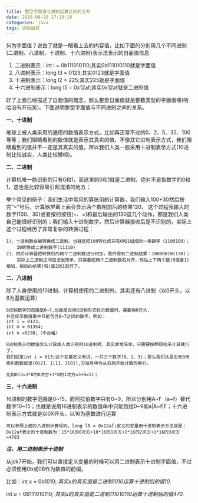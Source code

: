 ```yaml
---
title: 整型字面值与进制运算之间的关系
date: 2016-08-20 17:19:18
categories: java
tags: 进制运算
---
```

何为字面值？说白了就是一眼看上去的内容值，比如下面的分别用几个不同进制(二进制、八进制、十进制、十六进制)表示法表示的自面值信息

1. 二进制表示：int i = 0b111010110;其实0b111010110就是字面值
2. 八进制表示：long l3 = 0123;其实0123就是字面值
3. 十进制表示：long l2 = 225;其实225就是字面值
4. 十六进制表示：long l5 = 0x12af;其实0x12af就是二进制值

好了上面已经描述了自面值的概念，那么整型自面值就是整数类型的字面值喽(哈哈没有开玩笑)。下面说明整型字面值与不同进制之间的关系。

**一、十进制**

地球上被人类采用的通用的数值表示方式，比如再正常不过的0、2、5、32、100等等；我们眼睛看到的数值就是表示其真实的值，不像其它进制表示方式，我们眼睛看到的值并不一定是其真实的值，所以我们人类一般采用十进制表示方式(10进制比较诚实，人类比较懒呗)。

**二、二进制**

计算机唯一能识别的只有0和1，而这里的0和1就是二进制，绝对不是指数字的0和1，这也是比较容易引起混淆的地方；

举个常见的例子：我们生活中常用的算账用的计算器，我们输入100+30然后按完“=”号后，计算器屏幕上面会显示两个数相加后的结果130，	这个过程我输入的数字(100、30)或者按的按钮(+、=)和最后输出的130这几个动作，都是我们人类自己能很好识别的；我们输入十进制数字。然后计算器接收后是不识别的，实际上这个过程经历了非常复杂的转换过程：

    1)、十进制数会被转换成二进制，也就是把100转化成只有0和1组成的一串数字（1100100）；
		30转换成二进制数字(11110)
    2)、然后计算器把转换后的两个二进制数进行相加，最终得到二进制结果：10000010(130)；
		实际上二进制之间加法很简单，只需要把两个二进制数右对齐，然后上下两个数(0或者1)相加，相加的结果(和)逢2进1就行了。

**二、八进制**

除了人类使用的10进制、计算机使用的二进制外，其实还有八进制（以0开头，以8为基数运算）

    8进制数字的范围是0~7,也就是说用8进制形式标示数值时，需要用0开头，
	并且标示数值串中只能包含0~7之间的数字，例如：
	int i = 0123;
	int m = 01354;
	int n =0238;（不合格）

    8进制表示的数值怎么计算成人类识别的10进制呢，其实非常简单，只需要按照规则来计算就行了，
	我们就拿int i = 013;这个变量定义来讲，一共三个数字(0、1、3)；那么我们从最右侧3用索引数数就是(0[2]、1[1]、3[0]),方括号中为从右侧开始计数的索引。

	比如013=3*8的0次方+1*8的1次方=3+8=11；

**三、十六进制**

16进制的数字范围是0~15，而阿拉伯数字只有0~9，所以分别用A~F（a~f）替代数字10~15；也就是说用16进制表示的数值串中只能包括0~9和a|A~f|F；十六进制表示方式就是以0X开头，以16为基数进行运算

    可以参照上面的八进制计算规则，long l5 = 0x12af;定义的变量用十进制表示方法就是：
    0x12af表示的十进制数为：15*16的0次方+10*16的1次方+2*16的2次方+1*16的3次方=4783



***注、用二进制表示十进制***

从jdk7开始，我们可以直接定义变量的时候可以用二进制表示十进制字面值，不过必须使用0b或0B作为数值的前缀。

比如：int x = 0b1010;
*其实x的真实值是二进制1010运算十进制后的值10.*

int u = 0B111010110;
*其实u的真实值是二进制111010110运算十进制后的值470.*